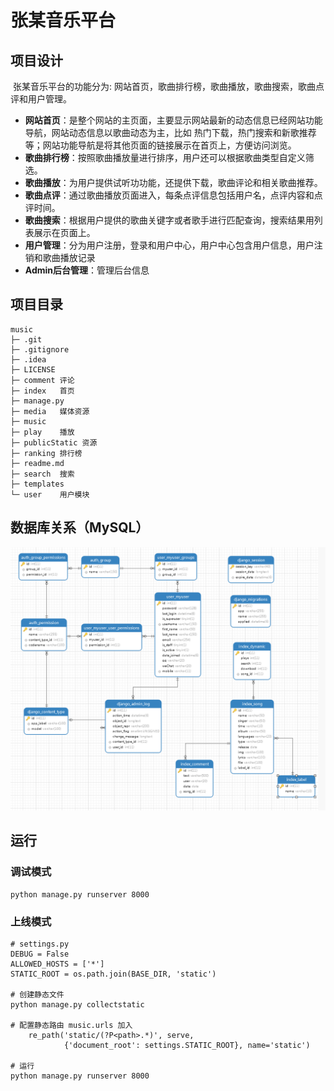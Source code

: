 # 张某音乐平台

## 项目设计

​	张某音乐平台的功能分为: 网站首页，歌曲排行榜，歌曲播放，歌曲搜索，歌曲点评和用户管理。

- **网站首页**：是整个网站的主页面，主要显示网站最新的动态信息已经网站功能导航，网站动态信息以歌曲动态为主，比如 热门下载，热门搜索和新歌推荐等；网站功能导航是将其他页面的链接展示在首页上，方便访问浏览。
- **歌曲排行榜**：按照歌曲播放量进行排序，用户还可以根据歌曲类型自定义筛选。
- **歌曲播放**：为用户提供试听功功能，还提供下载，歌曲评论和相关歌曲推荐。
- **歌曲点评**：通过歌曲播放页面进入，每条点评信息包括用户名，点评内容和点评时间。
- **歌曲搜索**：根据用户提供的歌曲关键字或者歌手进行匹配查询，搜索结果用列表展示在页面上。
- **用户管理**：分为用户注册，登录和用户中心，用户中心包含用户信息，用户注销和歌曲播放记录
- **Admin后台管理**：管理后台信息

## 项目目录

```
music
├─ .git
├─ .gitignore
├─ .idea
├─ LICENSE
├─ comment 评论
├─ index   首页
├─ manage.py
├─ media   媒体资源
├─ music   
├─ play	   播放
├─ publicStatic 资源
├─ ranking 排行榜
├─ readme.md
├─ search  搜索
├─ templates
└─ user    用户模块
```

## 数据库关系（MySQL）

![](./er.PNG)

## 运行

### 调试模式

```
python manage.py runserver 8000
```

### 上线模式

```
# settings.py
DEBUG = False
ALLOWED_HOSTS = ['*']
STATIC_ROOT = os.path.join(BASE_DIR, 'static')

# 创建静态文件
python manage.py collectstatic

# 配置静态路由 music.urls 加入
    re_path('static/(?P<path>.*)', serve,
            {'document_root': settings.STATIC_ROOT}, name='static')
            
# 运行
python manage.py runserver 8000
```

